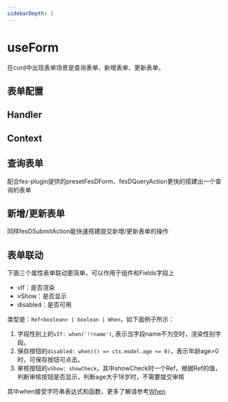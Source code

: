 ```yaml
---
sidebarDepth: 3
---
```

# useForm
在curd中出现表单场景是查询表单、新增表单、更新表单。

## 表单配置

## Handler

## Context

## 查询表单

配合fes-plugin提供的presetFesDForm、fesDQueryAction更快的搭建出一个查询的表单

<ExampleDoc>
<UseFormQuery>
</UseFormQuery>
<template #code>

<<< @/examples/useForm/query.js

</template>
</ExampleDoc>

## 新增/更新表单

同样fesDSubmitAction能快速搭建提交新增/更新表单的操作

<ExampleDoc>
<UseFormEdit>
</UseFormEdit>
<template #code>

<<< @/examples/useForm/edit.js

</template>
</ExampleDoc>

## 表单联动

下面三个属性表单联动更简单，可以作用于组件和Fields字段上

- vIf：是否渲染
- vShow：是否显示
- disabled：是否可用

类型是：`Ref<boolean> | boolean | When`，如下面例子所示：
1. 字段性别上的`vIf: when('!!name')`, 表示当字段name不为空时，渲染性别字段。
2. 保存按钮的`disabled: when(() => ctx.model.age <= 0)`，表示年龄age>0时，可保存按钮可点击。
3. 审核按钮的`vShow: showCheck`，其中showCheck时一个Ref，根据Ref的值，判断审核按钮是否显示，判断age大于18岁时，不需要提交审核

其中when接受字符串表达式和函数，更多了解请参考[When](./when.md)

<ExampleDoc>
<UseFormRelation>
</UseFormRelation>
<template #code>

<<< @/examples/useForm/relation.js

</template>
</ExampleDoc>